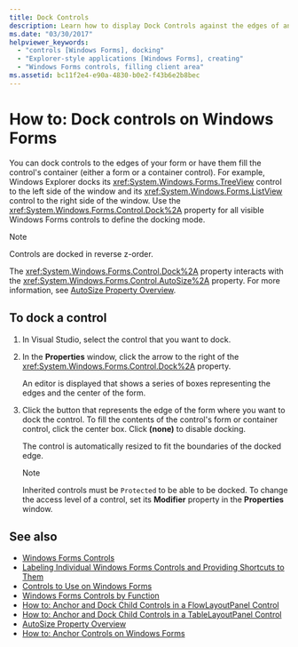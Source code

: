 ```yaml
---
title: Dock Controls
description: Learn how to display Dock Controls against the edges of any of your forms or fill the control's container.
ms.date: "03/30/2017"
helpviewer_keywords:
  - "controls [Windows Forms], docking"
  - "Explorer-style applications [Windows Forms], creating"
  - "Windows Forms controls, filling client area"
ms.assetid: bc11f2e4-e90a-4830-b0e2-f43b6e2b8bec
---
```

# How to: Dock controls on Windows Forms

You can dock controls to the edges of your form or have them fill the control's container (either a form or a container control). For example, Windows Explorer docks its <xref:System.Windows.Forms.TreeView> control to the left side of the window and its <xref:System.Windows.Forms.ListView> control to the right side of the window. Use the <xref:System.Windows.Forms.Control.Dock%2A> property for all visible Windows Forms controls to define the docking mode.

> [!NOTE]
> Controls are docked in reverse z-order.

The <xref:System.Windows.Forms.Control.Dock%2A> property interacts with the <xref:System.Windows.Forms.Control.AutoSize%2A> property. For more information, see [AutoSize Property Overview](autosize-property-overview.md).

## To dock a control

1. In Visual Studio, select the control that you want to dock.

2. In the **Properties** window, click the arrow to the right of the <xref:System.Windows.Forms.Control.Dock%2A> property.

   An editor is displayed that shows a series of boxes representing the edges and the center of the form.

3. Click the button that represents the edge of the form where you want to dock the control. To fill the contents of the control's form or container control, click the center box. Click **(none)** to disable docking.

   The control is automatically resized to fit the boundaries of the docked edge.

   > [!NOTE]
   > Inherited controls must be `Protected` to be able to be docked. To change the access level of a control, set its **Modifier** property in the **Properties** window.

## See also

- [Windows Forms Controls](index.md)
- [Labeling Individual Windows Forms Controls and Providing Shortcuts to Them](labeling-individual-windows-forms-controls-and-providing-shortcuts-to-them.md)
- [Controls to Use on Windows Forms](controls-to-use-on-windows-forms.md)
- [Windows Forms Controls by Function](windows-forms-controls-by-function.md)
- [How to: Anchor and Dock Child Controls in a FlowLayoutPanel Control](how-to-anchor-and-dock-child-controls-in-a-flowlayoutpanel-control.md)
- [How to: Anchor and Dock Child Controls in a TableLayoutPanel Control](how-to-anchor-and-dock-child-controls-in-a-tablelayoutpanel-control.md)
- [AutoSize Property Overview](autosize-property-overview.md)
- [How to: Anchor Controls on Windows Forms](how-to-anchor-controls-on-windows-forms.md)
